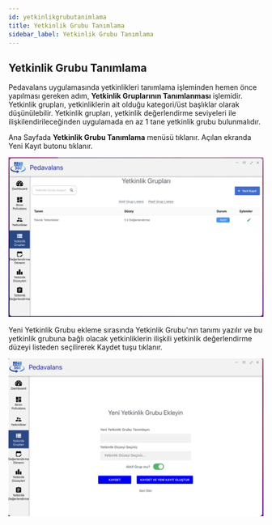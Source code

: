 ```yaml
---
id: yetkinlikgrubutanimlama
title: Yetkinlik Grubu Tanımlama
sidebar_label: Yetkinlik Grubu Tanımlama
---
```

## Yetkinlik Grubu Tanımlama

Pedavalans uygulamasında yetkinlikleri tanımlama işleminden hemen önce yapılması gereken adım, **Yetkinlik Gruplarının Tanımlanması** işlemidir. Yetkinlik grupları, yetkinliklerin
ait olduğu kategori/üst başlıklar olarak düşünülebilir. Yetkinlik grupları, yetkinlik değerlendirme seviyeleri ile ilişkilendirileceğinden uygulamada en az 1 tane
yetkinlik grubu bulunmalıdır.

Ana Sayfada **Yetkinlik Grubu Tanımlama** menüsü tıklanır. Açılan ekranda Yeni Kayıt butonu tıklanır.

![Yetkinlik Grupları Listesi](../images/007.png)

Yeni Yetkinlik Grubu ekleme sırasında Yetkinlik Grubu'nın tanımı yazılır ve bu yetkinlik grubuna bağlı olacak yetkinliklerin ilişkili yetkinlik değerlendirme düzeyi listeden seçilirerek Kaydet tuşu tıklanır.

![Yetkinlik Grupları Listesi](../images/008.png)

